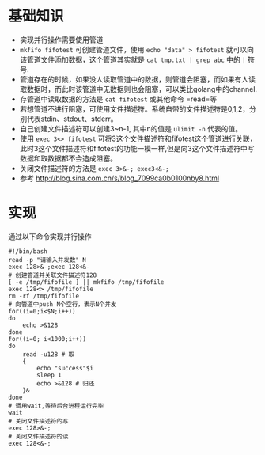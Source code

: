 基础知识
========

-   实现并行操作需要使用管道
-   `mkfifo fifotest` 可创建管道文件，使用 `echo "data" > fifotest`
    就可以向该管道文件添加数据，这个管道其实就是
    `cat tmp.txt | grep abc` 中的 `|` 符号.
-   管道存在的时候，如果没人读取管道中的数据，则管道会阻塞，而如果有人读取数据时，而此时该管道中无数据则也会阻塞，可以类比golang中的channel.
-   存管道中读取数据的方法是 `cat fifotest` 或其他命令 =read=等
-   若想管道不进行阻塞，可使用文件描述符。系统自带的文件描述符是0,1,2，分别代表stdin、stdout、stderr。
-   自己创建文件描述符可以创建3\~n-1, 其中n的值是 `ulimit -n` 代表的值。
-   使用 `exec 3<> fifotest`
    可将3这个文件描述符和fifotest这个管道进行关联，此时3这个文件描述符和fifotest的功能一模一样,但是向3这个文件描述符中写数据和取数据都不会造成阻塞。
-   关闭文件描述符的方法是 `exec 3>&-; exec3<&-;`
-   参考 <http://blog.sina.com.cn/s/blog_7099ca0b0100nby8.html>

实现
====

通过以下命令实现并行操作

``` {.shell}
#!/bin/bash
read -p "请输入并发数" N
exec 128>&-;exec 128<&-
# 创建管道并关联文件描述符128
[ -e /tmp/fifofile ] || mkfifo /tmp/fifofile
exec 128<> /tmp/fifofile
rm -rf /tmp/fifofile
# 向管道中push N个空行，表示N个并发
for((i=0;i<$N;i++))
do
    echo >&128
done
for((i=0; i<1000;i++))
do
    read -u128 # 取
    {
        echo "success"$i
        sleep 1
        echo >&128 # 归还
    }&
done
# 调用wait,等待后台进程运行完毕
wait
# 关闭文件描述符的写
exec 128>&-;
# 关闭文件描述符的读
exec 128<&-;
```

